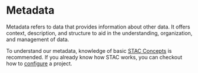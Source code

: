 # Metadata

Metadata refers to data that provides information about other data. It offers context, description, and structure to aid in the understanding, organization, and management of data.

To understand our metadata, knowledge of basic [STAC Concepts](./stac-concepts.md) is recommended. If you already know how STAC works, you can checkout how to [configure](./configuration.md) a project.
